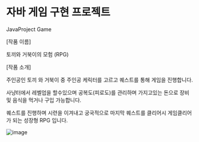 # 자바 게임 구현 프로젝트

JavaProject Game


[작품 이름] 

토끼와 거북이의 모험 (RPG) 

[작품 소개]

주인공인 토끼 와 거북이 중 주인공 케릭터를 고르고 퀘스트를 통해 게임을 진행합니다.

사냥터에서 레벨업을 할수있으며 공복도(피로도)를 관리하며 가지고있는 돈으로 장비 및 음식을 먹거나 구입 가능합니다.

퀘스트를 진행하며 시련을 이겨내고 궁국적으로 마지막 퀘스트를 클리어시 게임클리어가 되는 성장형 RPG 입니다.


![image](https://user-images.githubusercontent.com/85475762/169924654-125cb0dc-1663-40eb-9801-d7c620fbc4a2.png)


